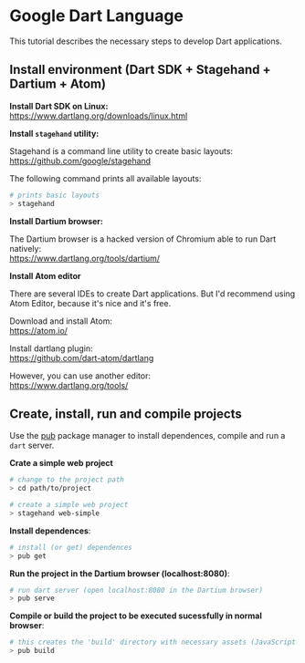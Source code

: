 # Google Dart Language

This tutorial describes the necessary steps to develop Dart applications.

## Install environment (Dart SDK + Stagehand + Dartium + Atom)

**Install Dart SDK on Linux:**  
https://www.dartlang.org/downloads/linux.html

**Install `stagehand` utility:**  

Stagehand is a command line utility to create basic layouts:  
https://github.com/google/stagehand

The following command prints all available layouts:  
```bash
# prints basic layouts
> stagehand
```

**Install Dartium browser:**

The Dartium browser is a hacked version of Chromium able to run Dart natively:  
https://www.dartlang.org/tools/dartium/

**Install Atom editor**

There are several IDEs to create Dart applications. But I'd recommend using Atom Editor, because it's nice and it's free.

Download and install Atom:  
https://atom.io/

Install dartlang plugin:  
https://github.com/dart-atom/dartlang

However, you can use another editor:  
https://www.dartlang.org/tools/

## Create, install, run and compile projects

Use the [pub](https://pub.dartlang.org/) package manager to install dependences, compile and run a `dart` server.

**Crate a simple web project**
```bash
# change to the project path
> cd path/to/project

# create a simple web project
> stagehand web-simple
```

**Install dependences**:
```bash
# install (or get) dependences
> pub get
```

**Run the project in the Dartium browser (localhost:8080)**:
```bash
# run dart server (open localhost:8080 in the Dartium browser)
> pub serve
```

**Compile or build the project to be executed sucessfully in normal browser**:
```bash
# this creates the 'build' directory with necessary assets (JavaScript files, etc...)
> pub build
```

